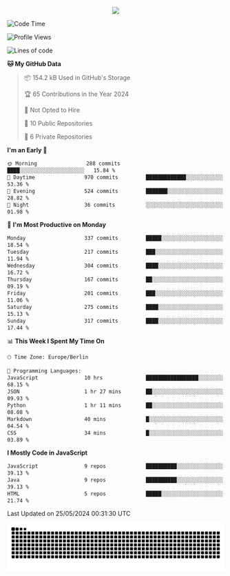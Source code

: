 <p align="center">
</p>
<a href="">
  <p align="center">
    <img align="center" src="https://lanyard.cnrad.dev/api/531896089096486922?borderRadius=30px" />
  </p>
</a>

<!--START_SECTION:waka-->
![Code Time](http://img.shields.io/badge/Code%20Time-877%20hrs%2043%20mins-blue)

![Profile Views](http://img.shields.io/badge/Profile%20Views-0-blue)

![Lines of code](https://img.shields.io/badge/From%20Hello%20World%20I%27ve%20Written-3.9%20million%20lines%20of%20code-blue)

**🐱 My GitHub Data** 

> 📦 154.2 kB Used in GitHub's Storage 
 > 
> 🏆 65 Contributions in the Year 2024
 > 
> 🚫 Not Opted to Hire
 > 
> 📜 10 Public Repositories 
 > 
> 🔑 6 Private Repositories 
 > 
**I'm an Early 🐤** 

```text
🌞 Morning                288 commits         ████░░░░░░░░░░░░░░░░░░░░░   15.84 % 
🌆 Daytime                970 commits         █████████████░░░░░░░░░░░░   53.36 % 
🌃 Evening                524 commits         ███████░░░░░░░░░░░░░░░░░░   28.82 % 
🌙 Night                  36 commits          ░░░░░░░░░░░░░░░░░░░░░░░░░   01.98 % 
```
📅 **I'm Most Productive on Monday** 

```text
Monday                   337 commits         █████░░░░░░░░░░░░░░░░░░░░   18.54 % 
Tuesday                  217 commits         ███░░░░░░░░░░░░░░░░░░░░░░   11.94 % 
Wednesday                304 commits         ████░░░░░░░░░░░░░░░░░░░░░   16.72 % 
Thursday                 167 commits         ██░░░░░░░░░░░░░░░░░░░░░░░   09.19 % 
Friday                   201 commits         ███░░░░░░░░░░░░░░░░░░░░░░   11.06 % 
Saturday                 275 commits         ████░░░░░░░░░░░░░░░░░░░░░   15.13 % 
Sunday                   317 commits         ████░░░░░░░░░░░░░░░░░░░░░   17.44 % 
```


📊 **This Week I Spent My Time On** 

```text
🕑︎ Time Zone: Europe/Berlin

💬 Programming Languages: 
JavaScript               10 hrs              █████████████████░░░░░░░░   68.15 % 
JSON                     1 hr 27 mins        ██░░░░░░░░░░░░░░░░░░░░░░░   09.93 % 
Python                   1 hr 11 mins        ██░░░░░░░░░░░░░░░░░░░░░░░   08.08 % 
Markdown                 40 mins             █░░░░░░░░░░░░░░░░░░░░░░░░   04.54 % 
CSS                      34 mins             █░░░░░░░░░░░░░░░░░░░░░░░░   03.89 % 
```

**I Mostly Code in JavaScript** 

```text
JavaScript               9 repos             ██████████░░░░░░░░░░░░░░░   39.13 % 
Java                     9 repos             ██████████░░░░░░░░░░░░░░░   39.13 % 
HTML                     5 repos             █████░░░░░░░░░░░░░░░░░░░░   21.74 % 
```




 Last Updated on 25/05/2024 00:31:30 UTC
<!--END_SECTION:waka-->
<img alt="github contribution grid snake animation" src="https://raw.githubusercontent.com/vxnsin/vxnsin/output/github-contribution-grid-snake-dark.svg">
